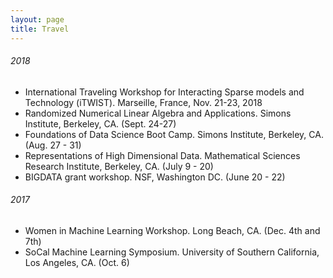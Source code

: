 ```yaml
---
layout: page
title: Travel
---
```


###### 2018
* International Traveling Workshop for Interacting Sparse models and Technology (iTWIST). Marseille, France, Nov. 21-23, 2018
* Randomized Numerical Linear Algebra and Applications. Simons Institute, Berkeley, CA. (Sept. 24-27)
* Foundations of Data Science Boot Camp. Simons Institute, Berkeley, CA. (Aug. 27 - 31)
* Representations of High Dimensional Data. Mathematical Sciences Research Institute, Berkeley, CA. (July 9 - 20)
* BIGDATA grant workshop. NSF, Washington DC. (June 20 - 22)

###### 2017
* Women in Machine Learning Workshop. Long Beach, CA. (Dec. 4th and 7th)
* SoCal Machine Learning Symposium. University of Southern California, Los Angeles, CA. (Oct. 6)
